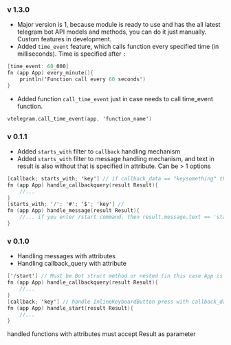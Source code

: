 ### v 1.3.0
- Major version is 1, because module is ready to use and has the all latest telegram bot API models and methods, you can do it just manually. Custom features in development. 
- Added `time_event` feature, which calls function every specified time (in milliseconds). Time is specified after `:` 
```v
[time_event: 60_000]
fn (app App) every_minute(){
    println('Function call every 60 seconds')
}
```
- Added function `call_time_event` just in case needs to call time_event function.
```v
vtelegram.call_time_event(app, 'function_name')
```
### v 0.1.1
- Added `starts_with` filter to `callback` handling mechanism
- Added `starts_with` filter to message handling mechanism, and text in result is also without that is specified in attribute. Can be > 1 options
```v
[callback; starts_with; 'key'] // if callback_data == "keysomething" then result.query.data will be only "something" without "key"
fn (app App) handle_callbackquery(result Result){
    //...
}
[starts_with; '/'; '#'; '$'; 'key'] //
fn (app App) handle_message(result Result){
    //... if you enter /start command, then result.message.text == 'start' (without '/')
}
```
### v 0.1.0
- Handling messages with attributes 
- Handling callback_query with attribute
```v
['/start'] // Must be Bot struct method or nested (in this case App is struct App{Bot})
fn (app App) handle_callbackquery(result Result){
    //...
}
[callback; 'key'] // handle InlineKeyboardButton press with callback_data == "key" // Must be Bot struct method or nested 
fn (app App) handle_start(result Result){
    //...
}
```
handled functions with attributes must accept Result as parameter